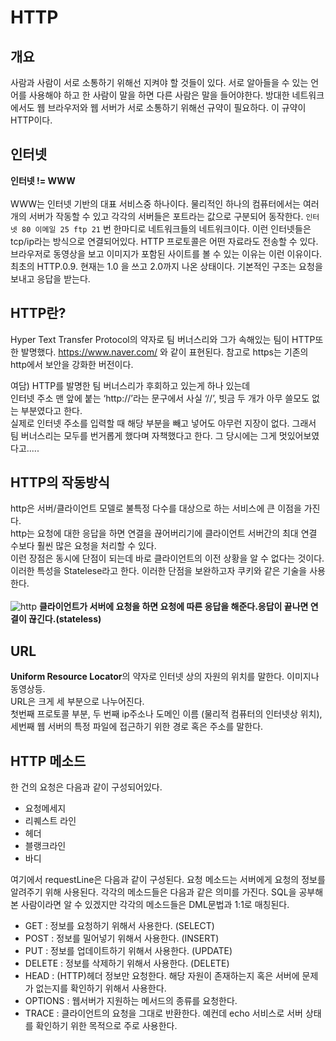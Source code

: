 # HTTP

## 개요
사람과 사람이 서로 소통하기 위해선 지켜야 할 것들이 있다.
서로 알아들을 수 있는 언어를 사용해야 하고 한 사람이 말을 하면 다른 사람은 말을 들어야한다.
방대한 네트워크에서도 웹 브라우저와 웹 서버가 서로 소통하기 위해선 규약이 필요하다.
이 규약이 HTTP이다.

## 인터넷
 <b>인터넷 != WWW</b><br><br>
WWW는 인터넷 기반의 대표 서비스중 하나이다.
물리적인 하나의 컴퓨터에서는 여러개의 서버가 작동할 수 있고
각각의 서버들은 포트라는 값으로 구분되어 동작한다.
```인터넷 80 이메일 25 ftp 21``` 번 한마디로 네트워크들의 네트워크이다.
이런 인터넷들은 tcp/ip라는 방식으로 연결되어있다.
HTTP 프로토콜은 어떤 자료라도 전송할 수 있다.
브라우저로 동영상을 보고 이미지가 포함된 사이트를 볼 수 있는 이유는 이런 이유이다. 최초의 HTTP.0.9.
현재는 1.0 을 쓰고 2.0까지 나온 상태이다.
기본적인 구조는 요청을 보내고 응답을 받는다.

## HTTP란?
Hyper Text Transfer Protocol의 약자로 팀 버너스리와 그가 속해있는 팀이 HTTP또한 발명했다. https://www.naver.com/ 와 같이 표현된다. 참고로 https는 기존의 http에서 보안을 강화한 버전이다.

여담) HTTP를 발명한 팀 버너스리가 후회하고 있는게 하나 있는데<br>인터넷 주소 맨 앞에 붙는 ‘http://’라는 문구에서 사실 ‘//’, 빗금 두 개가 아무 쓸모도 없는 부분였다고 한다.<br> 실제로 인터넷 주소를 입력할 때 해당 부분을 빼고 넣어도 아무런 지장이 없다. 그래서 팀 버너스리는 모두를 번거롭게 했다며 자책했다고 한다. 그 당시에는 그게 멋있어보였다고.....

## HTTP의 작동방식
http은 서버/클라이언트 모델로 불특정 다수를 대상으로 하는 서비스에 큰 이점을 가진다.<br>
http는 요청에 대한 응답을 하면 연결을 끊어버리기에 클라이언트 서버간의 최대 연결 수보다 훨씬 많은 요청을 처리할 수 있다.<br>
이런 장점은 동시에 단점이 되는데 바로 클라이언트의 이전 상황을 알 수 없다는 것이다. 이러한 특성을 Statelese라고 한다. 이러한 단점을 보완하고자 쿠키와 같은 기술을 사용한다.<Br><br>
![http](https://cphinf.pstatic.net/mooc/20180119_25/1516354290022wUY3x_PNG/http_-_.PNG?type=w760)
<b>클라이언트가 서버에 요청을 하면 요청에 따른 응답을 해준다.응답이 끝나면 연결이 끊긴다.(stateless)</b><br>

## URL
<b>Uniform Resource Locator</b>의 약자로 인터넷 상의 자원의 위치를 말한다. 이미지나 동영상등.<br>
URL은 크게 세 부분으로 나누어진다.<br>
첫번째 프로토콜 부분, 두 번째 ip주소나 도메인 이름 (물리적 컴퓨터의 인터넷상 위치),
세번째 웹 서버의 특정 파일에 접근하기 위한 경로 혹은 주소를 말한다.<br>

 
## HTTP 메소드
한 건의 요청은 다음과 같이 구성되어있다.
* 요청메세지
* 리퀘스트 라인
* 헤더
* 블랭크라인
* 바디

여기에서 requestLine은 다음과 같이 구성된다.
요청 메소드는 서버에게 요청의 정보를 알려주기 위해 사용된다.
각각의 메소드들은 다음과 같은 의미를 가진다. SQL을 공부해본 사람이라면 알 수 있겠지만 각각의 메소드들은 DML문법과 1:1로 매칭된다.

* GET : 정보를 요청하기 위해서 사용한다. (SELECT)
* POST : 정보를 밀어넣기 위해서 사용한다. (INSERT)
* PUT : 정보를 업데이트하기 위해서 사용한다. (UPDATE)
* DELETE : 정보를 삭제하기 위해서 사용한다. (DELETE)
* HEAD : (HTTP)헤더 정보만 요청한다. 해당 자원이 존재하는지 혹은 서버에 문제가 없는지를 확인하기 위해서 사용한다.
* OPTIONS : 웹서버가 지원하는 메서드의 종류를 요청한다.
*  TRACE : 클라이언트의 요청을 그대로 반환한다. 예컨데 echo 서비스로 서버 상태를 확인하기 위한 목적으로 주로 사용한다.

